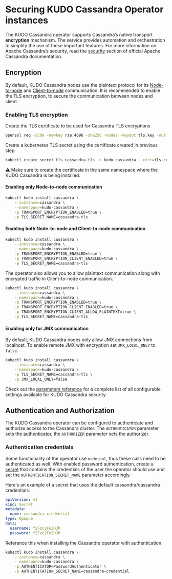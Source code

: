 # Securing KUDO Cassandra Operator instances

The KUDO Cassandra operator supports Cassandra’s native transport **encryption**
mechanism. The service provides automation and orchestration to simplify the use
of these important features. For more information on Apache Cassandra’s
security, read the
[security](https://docs.datastax.com/en/cassandra-oss/3.0/cassandra/configuration/secureTOC.html)
section of official Apache Cassandra documentation.

## Encryption

By default, KUDO Cassandra nodes use the plaintext protocol for its
[Node-to-node](https://docs.datastax.com/en/cassandra-oss/3.0/cassandra/configuration/secureSSLNodeToNode.html)
and
[Client-to-node](https://docs.datastax.com/en/cassandra-oss/3.0/cassandra/configuration/secureSSLClientToNode.html)
communication. It is recommended to enable the TLS encryption, to secure the
communication between nodes and client.

### Enabling TLS encryption

Create the TLS certificate to be used for Cassandra TLS encryptions

```bash
openssl req -x509 -newkey rsa:4096 -sha256 -nodes -keyout tls.key -out tls.crt -subj "/CN=CassandraCA" -days 365
```

Create a kubernetes TLS secret using the certificate created in previous step

```bash
kubectl create secret tls cassandra-tls -n kudo-cassandra --cert=tls.crt --key=tls.key
```

:warning: Make sure to create the certificate in the same namespace where the
KUDO Cassandra is being installed.

#### Enabling only Node-to-node communication

```bash
kubectl kudo install cassandra \
    --instance=cassandra \
    --namespace=kudo-cassandra \
    -p TRANSPORT_ENCRYPTION_ENABLED=true \
    -p TLS_SECRET_NAME=cassandra-tls
```

#### Enabling both Node-to-node and Client-to-node communication

```bash
kubectl kudo install cassandra \
    --instance=cassandra \
    --namespace=kudo-cassandra \
    -p TRANSPORT_ENCRYPTION_ENABLED=true \
    -p TRANSPORT_ENCRYPTION_CLIENT_ENABLED=true \
    -p TLS_SECRET_NAME=cassandra-tls
```

The operator also allows you to allow plaintext communication along with
encrypted traffic in Client-to-node communication.

```bash
kubectl kudo install cassandra \
    --instance=cassandra \
    --namespace=kudo-cassandra \
    -p TRANSPORT_ENCRYPTION_ENABLED=true \
    -p TRANSPORT_ENCRYPTION_CLIENT_ENABLED=true \
    -p TRANSPORT_ENCRYPTION_CLIENT_ALLOW_PLAINTEXT=true \
    -p TLS_SECRET_NAME=cassandra-tls
```

#### Enabling only for JMX communication

By default, KUDO Cassandra nodes only allow JMX connections from localhost. To
enable remote JMX with encryption set `JMX_LOCAL_ONLY` to `false`.

```bash
kubectl kudo install cassandra \
    --instance=cassandra \
    --namespace=kudo-cassandra \
    -p TLS_SECRET_NAME=cassandra-tls \
    -p JMX_LOCAL_ONLY=false
```

Check out the [parameters reference](./parameters.md) for a complete list of all
configurable settings available for KUDO Cassandra security.

## Authentication and Authorization

The KUDO Cassandra operator can be configured to authenticate and authorize
access to the Cassandra cluster. The `AUTHENTICATOR` parameter sets the
[authenticator](http://cassandra.apache.org/doc/3.11/operating/security.html#authentication),
the `AUTHORIZER` parameter sets the
[authorizer](http://cassandra.apache.org/doc/3.11/operating/security.html#authorization).

### Authentication credentials

Some functionality of the operator use `nodetool`, thus these calls need to be
authenticated as well. With enabled password authentication, create a
[secret](https://kubernetes.io/docs/concepts/configuration/secret/) that
contains the credentials of the user the operator should use and set the
`AUTHENTICATION_SECRET_NAME` parameter accordingly.

Here's an example of a secret that uses the default cassandra/cassandra
credentials:

```yaml
apiVersion: v1
kind: Secret
metadata:
  name: cassandra-credential
type: Opaque
data:
  username: Y2Fzc2FuZHJh
  password: Y2Fzc2FuZHJh
```

Reference this when installing the Cassandra operator with authentication.

```bash
kubectl kudo install cassandra \
    --instance=cassandra \
    --namespace=kudo-cassandra \
    -p AUTHENTICATOR=PasswordAuthenticator \
    -p AUTHENTICATION_SECRET_NAME=cassandra-credential
```
